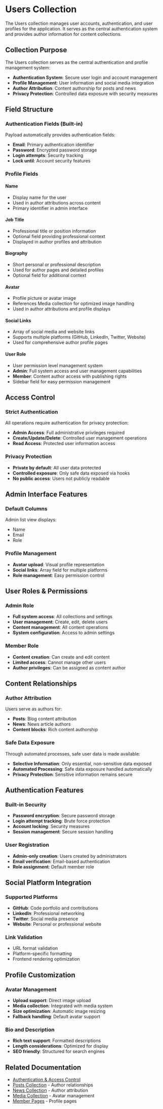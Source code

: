 # Users Collection

The Users collection manages user accounts, authentication, and user profiles for the application. It serves as the central authentication system and provides author information for content collections.

## Collection Purpose

The Users collection serves as the central authentication and profile management system:
- **Authentication System**: Secure user login and account management
- **Profile Management**: User information and social media integration
- **Author Attribution**: Content authorship for posts and news
- **Privacy Protection**: Controlled data exposure with security measures

## Field Structure

### Authentication Fields (Built-in)

Payload automatically provides authentication fields:
- **Email**: Primary authentication identifier
- **Password**: Encrypted password storage
- **Login attempts**: Security tracking
- **Lock until**: Account security features

### Profile Fields

#### Name
- Display name for the user
- Used in author attributions across content
- Primary identifier in admin interface

#### Job Title
- Professional title or position information
- Optional field providing professional context
- Displayed in author profiles and attribution

#### Biography
- Short personal or professional description
- Used for author pages and detailed profiles
- Optional field for additional context

#### Avatar
- Profile picture or avatar image
- References Media collection for optimized image handling
- Used in author attributions and profile displays

#### Social Links
- Array of social media and website links
- Supports multiple platforms (GitHub, LinkedIn, Twitter, Website)
- Used for comprehensive author profile pages

#### User Role
- User permission level management system
- **Admin**: Full system access and user management capabilities
- **Member**: Content author access with publishing rights
- Sidebar field for easy permission management

## Access Control

### Strict Authentication
All operations require authentication for privacy protection:
- **Admin Access**: Full administrative privileges required
- **Create/Update/Delete**: Controlled user management operations
- **Read Access**: Protected user information access

### Privacy Protection
- **Private by default**: All user data protected
- **Controlled exposure**: Only safe data exposed via hooks
- **No public access**: Users not publicly readable

## Admin Interface Features

### Default Columns
Admin list view displays:
- Name
- Email
- Role

### Profile Management
- **Avatar upload**: Visual profile representation
- **Social links**: Array field for multiple platforms
- **Role management**: Easy permission control

## User Roles & Permissions

### Admin Role
- **Full system access**: All collections and settings
- **User management**: Create, edit, delete users
- **Content management**: All content operations
- **System configuration**: Access to admin settings

### Member Role
- **Content creation**: Can create and edit content
- **Limited access**: Cannot manage other users
- **Author privileges**: Can be assigned as content author

## Content Relationships

### Author Attribution
Users serve as authors for:
- **Posts**: Blog content attribution
- **News**: News article authors
- **Content blocks**: Rich content authorship

### Safe Data Exposure
Through automated processes, safe user data is made available:
- **Selective Information**: Only essential, non-sensitive data exposed
- **Automated Processing**: Safe data exposure handled automatically
- **Privacy Protection**: Sensitive information remains secure


## Authentication Features

### Built-in Security
- **Password encryption**: Secure password storage
- **Login attempt tracking**: Brute force protection
- **Account locking**: Security measures
- **Session management**: Secure session handling

### User Registration
- **Admin-only creation**: Users created by administrators
- **Email verification**: Email-based authentication
- **Role assignment**: Default member role

## Social Platform Integration

### Supported Platforms
- **GitHub**: Code portfolio and contributions
- **LinkedIn**: Professional networking
- **Twitter**: Social media presence
- **Website**: Personal or professional website

### Link Validation
- URL format validation
- Platform-specific formatting
- Frontend rendering optimization

## Profile Customization

### Avatar Management
- **Upload support**: Direct image upload
- **Media collection**: Integrated with media system
- **Size optimization**: Automatic image resizing
- **Fallback handling**: Default avatar support

### Bio and Description
- **Rich text support**: Formatted descriptions
- **Length considerations**: Optimized for display
- **SEO friendly**: Structured for search engines



## Related Documentation
- [Authentication & Access Control](../architecture/payload-cms.md#authentication)
- [Posts Collection](./posts.md) - Author relationships
- [News Collection](./news.md) - Author attribution
- [Media Collection](./media.md) - Avatar management
- [Member Pages](../pages/members-pages.md) - Profile pages